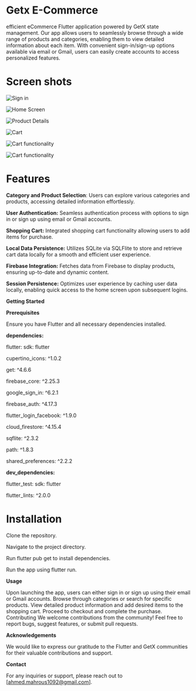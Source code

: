 # Getx E-Commerce

efficient eCommerce Flutter application powered by GetX state management. Our app allows users to seamlessly browse through a wide range of products and categories, enabling them to view detailed information about each item. With convenient sign-in/sign-up options available via email or Gmail, users can easily create accounts to access personalized features.

# Screen shots

![Sign in](https://github.com/AhmedMahrous0023/getx-ecommerce/blob/master/Screen%20Shots/signin.PNG)


![Home Screen](https://github.com/AhmedMahrous0023/getx-ecommerce/blob/master/Screen%20Shots/home.PNG)

![Product Details](https://github.com/AhmedMahrous0023/getx-ecommerce/blob/master/Screen%20Shots/productDetails.PNG)

![Cart](https://github.com/AhmedMahrous0023/getx-ecommerce/blob/master/Screen%20Shots/cart.PNG)

![Cart functionality ](https://github.com/AhmedMahrous0023/getx-ecommerce/blob/master/Screen%20Shots/cartFunctiontionality.PNG)

![Cart functionality ](https://github.com/AhmedMahrous0023/getx-ecommerce/blob/master/Screen%20Shots/profile.PNG)



# Features
**Category and Product Selection**: Users can explore various categories and products, accessing detailed information effortlessly.

**User Authentication:**  Seamless authentication process with options to sign in or sign up using email or Gmail accounts.

**Shopping Cart:**  Integrated shopping cart functionality allowing users to add items for purchase.

**Local Data Persistence:**  Utilizes SQLite via SQLFlite to store and retrieve cart data locally for a smooth and efficient user experience.

**Firebase Integration:**  Fetches data from Firebase to display products, ensuring up-to-date and dynamic content.

**Session Persistence:**  Optimizes user experience by caching user data locally, enabling quick access to the home screen upon subsequent logins.

**Getting Started**

**Prerequisites** 

Ensure you have Flutter and all necessary dependencies installed.

**dependencies:** 

  flutter:
    sdk: flutter

  cupertino_icons: ^1.0.2

  get: ^4.6.6

  firebase_core: ^2.25.3

  google_sign_in: ^6.2.1

  firebase_auth: ^4.17.3

  flutter_login_facebook: ^1.9.0

  cloud_firestore: ^4.15.4

  sqflite: ^2.3.2

  path: ^1.8.3

  shared_preferences: ^2.2.2


**dev_dependencies:**

  flutter_test:
    sdk: flutter

  flutter_lints: ^2.0.0

# Installation
Clone the repository.

Navigate to the project directory.

Run flutter pub get to install dependencies.

Run the app using flutter run.

**Usage**

Upon launching the app, users can either sign in or sign up using their email or Gmail accounts.
Browse through categories or search for specific products.
View detailed product information and add desired items to the shopping cart.
Proceed to checkout and complete the purchase.
Contributing
We welcome contributions from the community! Feel free to report bugs, suggest features, or submit pull requests.


**Acknowledgements**

We would like to express our gratitude to the Flutter and GetX communities for their valuable contributions and support.

**Contact**

For any inquiries or support, please reach out to [ahmed.mahrous1092@gmail.com].


